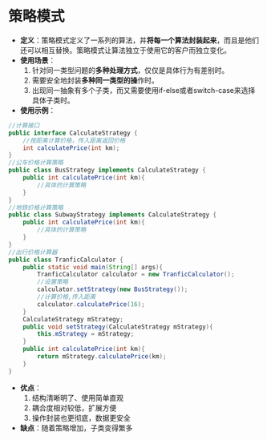 策略模式
===

- **定义**：策略模式定义了一系列的算法，并**将每一个算法封装起来**，而且是他们还可以相互替换。策略模式让算法独立于使用它的客户而独立变化。
- **使用场景**：
	1. 针对同一类型问题的**多种处理方式**，仅仅是具体行为有差别时。
	2. 需要安全地封装**多种同一类型的操**作时。
	3. 出现同一抽象有多个子类，而又需要使用if-else或者switch-case来选择具体子类时。
- **使用示例**：
```java
//计算接口
public interface CalculateStrategy {
	//按距离计算价格，传入距离返回价格
	int calculatePrice(int km);
}
//公车价格计算策略
public class BusStrategy implements CalculateStrategy {
	public int calculatePrice(int km){
		//具体的计算策略
	}
}
//地铁价格计算策略
public class SubwayStrategy implements CalculateStrategy {
	public int calculatePrice(int km){
		//具体的计算策略
	}
}
//出行价格计算器
public class TranficCalculator {
	public static void main(String[] args){
		TranficCalculator calculator = new TranficCalculator();
		//设置策略
		calculator.setStrategy(new BusStrategy());
		//计算价格,传入距离
		calculator.calculatePrice(16);
	}
	CalculateStrategy mStrategy;
	public void setStrategy(CalculateStrategy mStrategy){
		this.mStrategy = mStrategy;
	}
	public int calculatePrice(int km){
		return mStrategy.calculatePrice(km);
	}	
}
```
- **优点**：
	1. 结构清晰明了、使用简单直观
	2. 耦合度相对较低，扩展方便
	3. 操作封装也更彻底，数据更安全
- **缺点**：随着策略增加，子类变得繁多